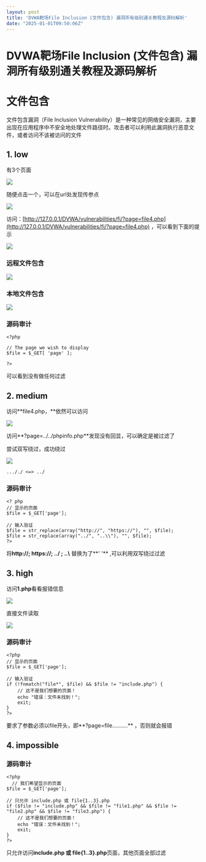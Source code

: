 ```yaml
---
layout: post
title: 'DVWA靶场File Inclusion (文件包含) 漏洞所有级别通关教程及源码解析'
date: "2025-01-01T09:50:06Z"
---
```

DVWA靶场File Inclusion (文件包含) 漏洞所有级别通关教程及源码解析
===========================================

文件包含
====

文件包含漏洞（File Inclusion Vulnerability）是一种常见的网络安全漏洞，主要出现在应用程序中不安全地处理文件路径时。攻击者可以利用此漏洞执行恶意文件，或者访问不该被访问的文件

1\. low
-------

有3个页面

![](https://track123.oss-cn-beijing.aliyuncs.com/20241229205952463.png)

随便点击一个，可以在url处发现传参点

![](https://track123.oss-cn-beijing.aliyuncs.com/20241229210047668.png)

访问：[http://127.0.0.1/DVWA/vulnerabilities/fi/?page=file4.php](http://127.0.0.1/DVWA/vulnerabilities/fi/?page=file4.php) ，可以看到下面的提示

![](https://track123.oss-cn-beijing.aliyuncs.com/20241229210117652.png)

### 远程文件包含

![](https://track123.oss-cn-beijing.aliyuncs.com/20241229210716697.png)

### 本地文件包含

![](https://track123.oss-cn-beijing.aliyuncs.com/20241229210935502.png)

### 源码审计

    <?php
    
    // The page we wish to display
    $file = $_GET[ 'page' ];
    
    ?>
    

可以看到没有做任何过滤

2\. medium
----------

访问**file4.php，**依然可以访问

![](https://track123.oss-cn-beijing.aliyuncs.com/20241229211145433.png)

访问**?page=../../phpinfo.php**发现没有回显，可以确定是被过滤了

尝试双写绕过，成功绕过

![](https://track123.oss-cn-beijing.aliyuncs.com/20241229212019013.png)

    ..././ <=> ../
    

### 源码审计

    <? php
    // 显示的页面
    $file = $_GET['page'];
    
    // 输入验证
    $file = str_replace(array("http://", "https://"), "", $file);
    $file = str_replace(array("../", "..\\"), "", $file);
    ?>
    

将**http://; https://; ../ ; ..\\** 替换为了**' '** ,可以利用双写绕过过滤

3\. high
--------

访问**1.php**看看报错信息

![](https://track123.oss-cn-beijing.aliyuncs.com/20241229212922864.png)

直接文件读取

![](https://track123.oss-cn-beijing.aliyuncs.com/20241229212758261.png)

### 源码审计

    <?php
    // 显示的页面
    $file = $_GET['page'];
    
    // 输入验证
    if (!fnmatch("file*", $file) && $file != "include.php") {
        // 这不是我们想要的页面！
        echo "错误：文件未找到！";
        exit;
    }  
    ?>
    

要求了参数必须以file开头，即**?page=file..........** ，否则就会报错

4\. impossible
--------------

### 源码审计

    <?php
      // 我们希望显示的页面
    $file = $_GET['page'];
    
    // 只允许 include.php 或 file{1..3}.php
    if ($file != "include.php" && $file != "file1.php" && $file != "file2.php" && $file != "file3.php") {
        // 这不是我们想要的页面！
        echo "错误：文件未找到！";
        exit;
    }
    ?>
    

只允许访问**include.php 或 file{1..3}.php**页面，其他页面全部过滤